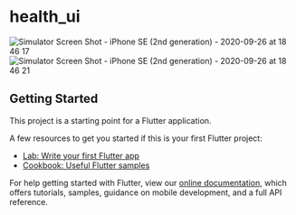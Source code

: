 # health_ui

![Simulator Screen Shot - iPhone SE (2nd generation) - 2020-09-26 at 18 46 17](https://user-images.githubusercontent.com/63487097/94337901-f55aea00-0028-11eb-9005-a66a84495d9c.png)
![Simulator Screen Shot - iPhone SE (2nd generation) - 2020-09-26 at 18 46 21](https://user-images.githubusercontent.com/63487097/94337903-f8ee7100-0028-11eb-9edb-aaa4586f4b17.png)


## Getting Started

This project is a starting point for a Flutter application.

A few resources to get you started if this is your first Flutter project:

- [Lab: Write your first Flutter app](https://flutter.dev/docs/get-started/codelab)
- [Cookbook: Useful Flutter samples](https://flutter.dev/docs/cookbook)

For help getting started with Flutter, view our
[online documentation](https://flutter.dev/docs), which offers tutorials,
samples, guidance on mobile development, and a full API reference.
